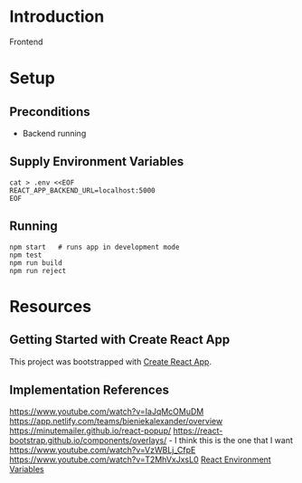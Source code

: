 # Introduction
Frontend


# Setup
## Preconditions
- Backend running

## Supply Environment Variables
```
cat > .env <<EOF
REACT_APP_BACKEND_URL=localhost:5000
EOF
```


## Running
```
npm start	# runs app in development mode
npm test
npm run build
npm run reject
```


# Resources
## Getting Started with Create React App
This project was bootstrapped with [Create React App](https://github.com/facebook/create-react-app).

## Implementation References
https://www.youtube.com/watch?v=IaJqMcOMuDM
https://app.netlify.com/teams/bieniekalexander/overview
https://minutemailer.github.io/react-popup/
https://react-bootstrap.github.io/components/overlays/ - I think this is the one that I want
https://www.youtube.com/watch?v=VzWBLj_CfpE
https://www.youtube.com/watch?v=T2MhVxJxsL0
[React Environment Variables](https://create-react-app.dev/docs/adding-custom-environment-variables/)